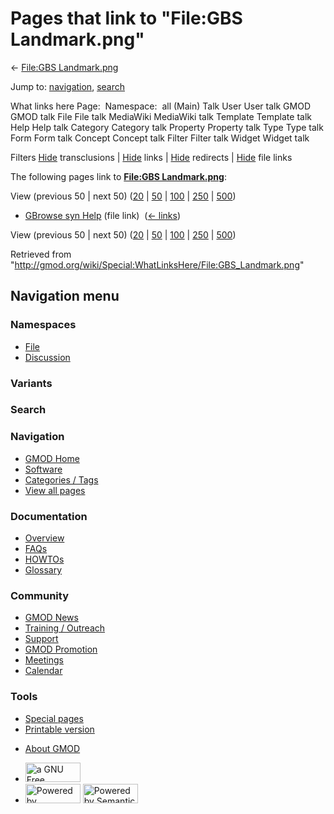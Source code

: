 <div id="mw-page-base" class="noprint">

</div>

<div id="mw-head-base" class="noprint">

</div>

<div id="content" class="mw-body" role="main">

<span id="top"></span>

<div id="mw-js-message" style="display:none;">

</div>



# <span dir="auto">Pages that link to "File:GBS Landmark.png"</span>

<div id="bodyContent">

<div id="contentSub">

← [File:GBS
Landmark.png](/wiki/File:GBS_Landmark.png "File:GBS Landmark.png")

</div>

<div id="jump-to-nav" class="mw-jump">

Jump to: [navigation](#mw-navigation), [search](#p-search)

</div>

<div id="mw-content-text">

What links here Page:  Namespace:  all (Main) Talk User User talk GMOD
GMOD talk File File talk MediaWiki MediaWiki talk Template Template talk
Help Help talk Category Category talk Property Property talk Type Type
talk Form Form talk Concept Concept talk Filter Filter talk Widget
Widget talk

Filters
[Hide](/mediawiki/index.php?title=Special:WhatLinksHere/File:GBS_Landmark.png&hidetrans=1 "Special:WhatLinksHere/File:GBS Landmark.png")
transclusions \|
[Hide](/mediawiki/index.php?title=Special:WhatLinksHere/File:GBS_Landmark.png&hidelinks=1 "Special:WhatLinksHere/File:GBS Landmark.png")
links \|
[Hide](/mediawiki/index.php?title=Special:WhatLinksHere/File:GBS_Landmark.png&hideredirs=1 "Special:WhatLinksHere/File:GBS Landmark.png")
redirects \|
[Hide](/mediawiki/index.php?title=Special:WhatLinksHere/File:GBS_Landmark.png&hideimages=1 "Special:WhatLinksHere/File:GBS Landmark.png")
file links

The following pages link to **[File:GBS
Landmark.png](/wiki/File:GBS_Landmark.png "File:GBS Landmark.png")**:

View (previous 50 \| next 50)
([20](/mediawiki/index.php?title=Special:WhatLinksHere/File:GBS_Landmark.png&limit=20 "Special:WhatLinksHere/File:GBS Landmark.png")
\|
[50](/mediawiki/index.php?title=Special:WhatLinksHere/File:GBS_Landmark.png&limit=50 "Special:WhatLinksHere/File:GBS Landmark.png")
\|
[100](/mediawiki/index.php?title=Special:WhatLinksHere/File:GBS_Landmark.png&limit=100 "Special:WhatLinksHere/File:GBS Landmark.png")
\|
[250](/mediawiki/index.php?title=Special:WhatLinksHere/File:GBS_Landmark.png&limit=250 "Special:WhatLinksHere/File:GBS Landmark.png")
\|
[500](/mediawiki/index.php?title=Special:WhatLinksHere/File:GBS_Landmark.png&limit=500 "Special:WhatLinksHere/File:GBS Landmark.png"))

- [GBrowse syn Help](/wiki/GBrowse_syn_Help "GBrowse syn Help") (file
  link) ‎ <span class="mw-whatlinkshere-tools">([←
  links](/mediawiki/index.php?title=Special:WhatLinksHere&target=GBrowse+syn+Help "Special:WhatLinksHere"))</span>

View (previous 50 \| next 50)
([20](/mediawiki/index.php?title=Special:WhatLinksHere/File:GBS_Landmark.png&limit=20 "Special:WhatLinksHere/File:GBS Landmark.png")
\|
[50](/mediawiki/index.php?title=Special:WhatLinksHere/File:GBS_Landmark.png&limit=50 "Special:WhatLinksHere/File:GBS Landmark.png")
\|
[100](/mediawiki/index.php?title=Special:WhatLinksHere/File:GBS_Landmark.png&limit=100 "Special:WhatLinksHere/File:GBS Landmark.png")
\|
[250](/mediawiki/index.php?title=Special:WhatLinksHere/File:GBS_Landmark.png&limit=250 "Special:WhatLinksHere/File:GBS Landmark.png")
\|
[500](/mediawiki/index.php?title=Special:WhatLinksHere/File:GBS_Landmark.png&limit=500 "Special:WhatLinksHere/File:GBS Landmark.png"))

</div>

<div class="printfooter">

Retrieved from
"<http://gmod.org/wiki/Special:WhatLinksHere/File:GBS_Landmark.png>"

</div>

<div id="catlinks" class="catlinks catlinks-allhidden">

</div>

<div class="visualClear">

</div>

</div>

</div>

<div id="mw-navigation">

## Navigation menu

<div id="mw-head">



<div id="left-navigation">

<div id="p-namespaces" class="vectorTabs" role="navigation"
aria-labelledby="p-namespaces-label">

### Namespaces

- <span id="ca-nstab-image"><a href="/wiki/File:GBS_Landmark.png" accesskey="c"
  title="View the file page [c]">File</a></span>
- <span id="ca-talk"><a
  href="/mediawiki/index.php?title=File_talk:GBS_Landmark.png&amp;action=edit&amp;redlink=1"
  accesskey="t"
  title="Discussion about the content page [t]">Discussion</a></span>

</div>

<div id="p-variants" class="vectorMenu emptyPortlet" role="navigation"
aria-labelledby="p-variants-label">

### 

### Variants[](#)

<div class="menu">

</div>

</div>

</div>

<div id="right-navigation">





</div>

<div id="p-search" role="search">

### Search

<div id="simpleSearch">

</div>

</div>

</div>

</div>

<div id="mw-panel">

<div id="p-logo" role="banner">

<a href="/wiki/Main_Page"
style="background-image: url(http://gmod.org/images/GMOD-cogs.png);"
title="Visit the main page"></a>

</div>

<div id="p-Navigation" class="portal" role="navigation"
aria-labelledby="p-Navigation-label">

### Navigation

<div class="body">

- <span id="n-GMOD-Home">[GMOD Home](/wiki/Main_Page)</span>
- <span id="n-Software">[Software](/wiki/GMOD_Components)</span>
- <span id="n-Categories-.2F-Tags">[Categories /
  Tags](/wiki/Categories)</span>
- <span id="n-View-all-pages">[View all
  pages](/wiki/Special:AllPages)</span>

</div>

</div>

<div id="p-Documentation" class="portal" role="navigation"
aria-labelledby="p-Documentation-label">

### Documentation

<div class="body">

- <span id="n-Overview">[Overview](/wiki/Overview)</span>
- <span id="n-FAQs">[FAQs](/wiki/Category:FAQ)</span>
- <span id="n-HOWTOs">[HOWTOs](/wiki/Category:HOWTO)</span>
- <span id="n-Glossary">[Glossary](/wiki/Glossary)</span>

</div>

</div>

<div id="p-Community" class="portal" role="navigation"
aria-labelledby="p-Community-label">

### Community

<div class="body">

- <span id="n-GMOD-News">[GMOD News](/wiki/GMOD_News)</span>
- <span id="n-Training-.2F-Outreach">[Training /
  Outreach](/wiki/Training_and_Outreach)</span>
- <span id="n-Support">[Support](/wiki/Support)</span>
- <span id="n-GMOD-Promotion">[GMOD
  Promotion](/wiki/GMOD_Promotion)</span>
- <span id="n-Meetings">[Meetings](/wiki/Meetings)</span>
- <span id="n-Calendar">[Calendar](/wiki/Calendar)</span>

</div>

</div>

<div id="p-tb" class="portal" role="navigation"
aria-labelledby="p-tb-label">

### Tools

<div class="body">

- <span id="t-specialpages"><a href="/wiki/Special:SpecialPages" accesskey="q"
  title="A list of all special pages [q]">Special pages</a></span>
- <span id="t-print"><a
  href="/mediawiki/index.php?title=Special:WhatLinksHere/File:GBS_Landmark.png&amp;printable=yes"
  rel="alternate" accesskey="p"
  title="Printable version of this page [p]">Printable version</a></span>

</div>

</div>

</div>

</div>

<div id="footer" role="contentinfo">

- <span id="footer-places-about">[About
  GMOD](/wiki/GMOD:About "GMOD:About")</span>

<!-- -->

- <span id="footer-copyrightico">[<img src="http://www.gnu.org/graphics/gfdl-logo-small.png" width="88"
  height="31" alt="a GNU Free Documentation License" />](http://www.gnu.org/licenses/fdl-1.3.html)</span>
- <span id="footer-poweredbyico">[<img src="/mediawiki/skins/common/images/poweredby_mediawiki_88x31.png"
  width="88" height="31" alt="Powered by MediaWiki" />](//www.mediawiki.org/)
  [<img
  src="/mediawiki/extensions/SemanticMediaWiki/includes/../resources/images/smw_button.png"
  width="88" height="31" alt="Powered by Semantic MediaWiki" />](https://www.semantic-mediawiki.org/wiki/Semantic_MediaWiki)</span>

<div style="clear:both">

</div>

</div>
